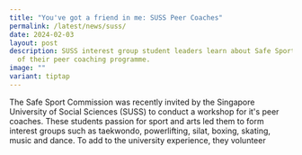 ```yaml
---
title: "You've got a friend in me: SUSS Peer Coaches"
permalink: /latest/news/suss/
date: 2024-02-03
layout: post
description: SUSS interest group student leaders learn about Safe Sport as part
  of their peer coaching programme.
image: ""
variant: tiptap
---
```

<p>The Safe Sport Commission was recently invited by the Singapore University
of Social Sciences (SUSS) to conduct a workshop for it's peer coaches.
These students passion for sport and arts led them to form interest groups
such as taekwondo, powerlifting, silat, boxing, skating, music and dance.
To add to the university experience, they volunteer</p>